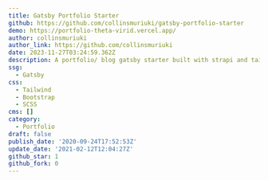 ```yaml
---
title: Gatsby Portfolio Starter
github: https://github.com/collinsmuriuki/gatsby-portfolio-starter
demo: https://portfolio-theta-virid.vercel.app/
author: collinsmuriuki
author_link: https://github.com/collinsmuriuki
date: 2023-11-27T03:24:59.362Z
description: A portfolio/ blog gatsby starter built with strapi and tailwind css
ssg:
  - Gatsby
css:
  - Tailwind
  - Bootstrap
  - SCSS
cms: []
category:
  - Portfolio
draft: false
publish_date: '2020-09-24T17:52:53Z'
update_date: '2021-02-12T12:04:27Z'
github_star: 1
github_fork: 0
---
```

